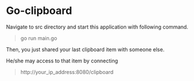# Go-clipboard

Navigate to src directory and start this application with following command.

> go run main.go

Then, you just shared your last clipboard item with someone else.

He/she may access to that item by connecting 
> http://your_ip_address:8080/clipboard

